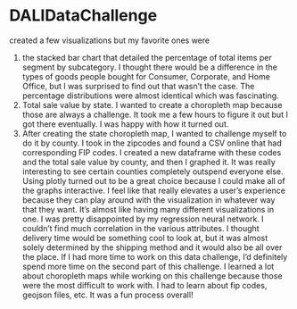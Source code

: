 # DALIDataChallenge

created a few visualizations but my favorite ones were 
1) the stacked bar chart that detailed the percentage of total items per segment by subcategory. I thought there would be a difference in the types of goods people bought for Consumer, Corporate, and Home Office, but I was surprised to find out that wasn’t the case. The percentage distributions were almost identical which was fascinating.
2) Total sale value by state. I wanted to create a choropleth map because those are always a challenge. It took me a few hours to figure it out but I got there eventually. I was happy with how it turned out.
3) After creating the state choropleth map, I wanted to challenge myself to do it by county. I took in the zipcodes and found a CSV online that had corresponding FIP codes. I created a new dataframe with these codes and the total sale value by county, and then I graphed it. It was really interesting to see certain counties completely outspend everyone else.
Using plotly turned out to be a great choice because I could make all of the graphs interactive. I feel like that really elevates a user’s experience because they can play around with the visualization in whatever way that they want. It’s almost like having many different visualizations in one.
I was pretty disappointed by my regression neural network. I couldn’t find much correlation in the various attributes. I thought delivery time would be something cool to look at, but it was almost solely determined by the shipping method and it would also be all over the place. If I had more time to work on this data challenge, I’d definitely spend more time on the second part of this challenge.
I learned a lot about choropleth maps while working on this challenge because those were the most difficult to work with. I had to learn about fip codes, geojson files, etc. It was a fun process overall!
